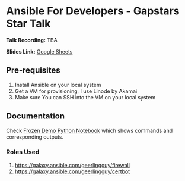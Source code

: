 # Ansible For Developers - Gapstars Star Talk

**Talk Recording:** TBA

**Slides Link:** [Google Sheets](https://docs.google.com/presentation/d/1BLTTeTL9_NKbTuK6lCnkHC7Mjc6k10xCjKo230Z0h7g/edit?usp=sharing)

## Pre-requisites

1. Install Ansible on your local system
2. Get a VM for provisioning, I use Linode by Akamai
3. Make sure You can SSH into the VM on your local system

## Documentation

Check [Frozen Demo Python Notebook](frozen_demo.ipynb) which shows commands and corresponding outputs.

### Roles Used

1. https://galaxy.ansible.com/geerlingguy/firewall
2. https://galaxy.ansible.com/geerlingguy/certbot